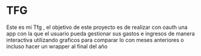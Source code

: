 # TFG
Este es mi Tfg , el objetivo de este proyecto es de realizar con oauth una app con la que el usuario pueda gestionar sus gastos e ingresos de manera interactiva utilizando graficos para comparar lo con meses anteriores o incluso hacer un wrapper al final del año
